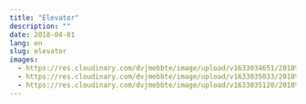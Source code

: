 ```yaml
---
title: "Elevator"
description: ""
date: 2018-04-01
lang: en
slug: elevator
images:
  - https://res.cloudinary.com/dvjmebbte/image/upload/v1633034651/2018%20Elev%C3%A1tor/DSCN_2161_masolata_e65c7d60d2.jpg
  - https://res.cloudinary.com/dvjmebbte/image/upload/v1633035033/2018%20Elev%C3%A1tor/IMG_20180424_092807_9fb16d5b6e.jpg
  - https://res.cloudinary.com/dvjmebbte/image/upload/v1633035120/2018%20Elev%C3%A1tor/DSCN_2768_0c0d625ca7.jpg
---
```


